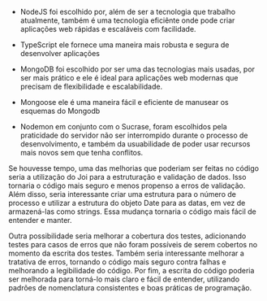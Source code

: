 - NodeJS foi escolhido por, além de ser a tecnologia que trabalho atualmente, também é uma tecnologia eficiênte onde pode criar aplicações web rápidas e escaláveis com facilidade.

- TypeScript ele fornece uma maneira mais robusta e segura de desenvolver aplicações

- MongoDB foi escolhido por ser uma das tecnologias mais usadas, por ser mais prático e ele é ideal para aplicações web modernas que precisam de flexibilidade e escalabilidade.

- Mongoose ele é uma maneira fácil e eficiente de manusear os esquemas do Mongodb

- Nodemon em conjunto com o Sucrase, foram escolhidos pela praticidade do servidor não ser interrompido durante o processo de desenvolvimento, e também da usuabilidade de poder usar recursos mais novos sem que tenha conflitos.


Se houvesse tempo, uma das melhorias que poderiam ser feitas no código seria a utilização do Joi para a estruturação e validação de dados. Isso tornaria o código mais seguro e menos propenso a erros de validação. Além disso, seria interessante criar uma estrutura para o número de processo e utilizar a estrutura do objeto Date para as datas, em vez de armazená-las como strings. Essa mudança tornaria o código mais fácil de entender e manter.

Outra possibilidade seria melhorar a cobertura dos testes, adicionando testes para casos de erros que não foram possíveis de serem cobertos no momento da escrita dos testes. Também seria interessante melhorar a tratativa de erros, tornando o código mais seguro contra falhas e melhorando a legibilidade do código. Por fim, a escrita do código poderia ser melhorada para torná-lo mais claro e fácil de entender, utilizando padrões de nomenclatura consistentes e boas práticas de programação.

